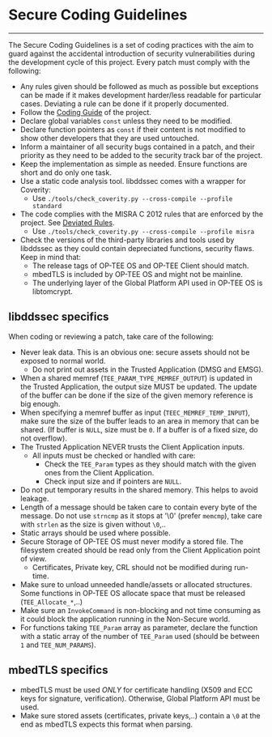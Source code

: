 # Secure Coding Guidelines
---

The Secure Coding Guidelines is a set of coding practices with the aim to guard
against the accidental introduction of security vulnerabilities during the
development cycle of this project. Every patch must comply with the following:

- Any rules given should be followed as much as possible but exceptions can be
  made if it makes development harder/less readable for particular cases.
  Deviating a rule can be done if it properly documented.
- Follow the [Coding Guide](code_style.md) of the project.
- Declare global variables `const` unless they need to be modified.
- Declare function pointers as `const` if their content is not modified to show
  other developers that they are used untouched.
- Inform a maintainer of all security bugs contained in a patch, and their
  priority as they need to be added to the security track bar of the project.
- Keep the implementation as simple as needed. Ensure functions are short and do
  only one task.
- Use a static code analysis tool. libddssec comes with a wrapper for Coverity:
  - Use `./tools/check_coverity.py --cross-compile --profile standard`
- The code complies with the MISRA C 2012 rules that are enforced by the
project. See [Deviated Rules](../tools/misra.config).
  - Use `./tools/check_coverity.py --cross-compile --profile misra`
- Check the versions of the third-party libraries and tools used by libddssec as
  they could contain depreciated functions, security flaws. Keep in mind that:
  - The release tags of OP-TEE OS and OP-TEE Client should match.
  - mbedTLS is included by OP-TEE OS and might not be mainline.
  - The underlying layer of the Global Platform API used in OP-TEE OS is
  libtomcrypt.

## libddssec specifics

When coding or reviewing a patch, take care of the following:

- Never leak data. This is an obvious one: secure assets should not be exposed
  to normal world.
  - Do not print out assets in the Trusted Application (DMSG and EMSG).
- When a shared memref (`TEE_PARAM_TYPE_MEMREF_OUTPUT`) is updated in the
  Trusted Application, the output size MUST be updated. The update of the buffer
  can be done if the size of the given memory reference is big enough.
- When specifying a memref buffer as input (`TEEC_MEMREF_TEMP_INPUT`), make sure
  the size of the buffer leads to an area in memory that can be shared. (If
  buffer is `NULL`, size must be `0`. If a buffer is of a fixed size, do not
  overflow).
- The Trusted Application NEVER trusts the Client Application inputs.
  - All inputs must be checked or handled with care:
    - Check the `TEE_Param` types as they should match with the given ones from
    the Client Application.
    - Check input size and if pointers are `NULL`.
- Do not put temporary results in the shared memory. This helps to avoid
  leakage.
- Length of a message should be taken care to contain every byte of the message.
  Do not use `strncmp` as it stops at '\0' (prefer `memcmp`), take care with
  `strlen` as the size is given without `\0`,..
- Static arrays should be used where possible.
- Secure Storage of OP-TEE OS must never modify a stored file. The filesystem
  created should be read only from the Client Application point of view.
  - Certificates, Private key, CRL should not be modified during run-time.
- Make sure to unload unneeded handle/assets or allocated structures. Some
  functions in OP-TEE OS allocate space that must be released
  (`TEE_Allocate_*`,..)
- Make sure an `InvokeCommand` is non-blocking and not time consuming as it
  could block the application running in the Non-Secure world.
- For functions taking `TEE_Param` array as parameter, declare the function with
  a static array of the number of `TEE_Param` used (should be between `1` and
  `TEE_NUM_PARAMS`).

## mbedTLS specifics

- mbedTLS must be used *ONLY* for certificate handling (X509 and ECC keys for
signature, verification). Otherwise, Global Platform API must be used.
- Make sure stored assets (certificates, private keys,..) contain a `\0` at the
end as mbedTLS expects this format when parsing.
